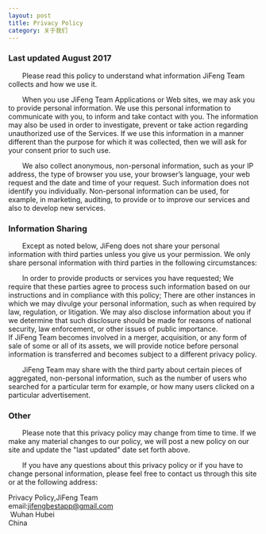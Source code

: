 ```yaml
---
layout: post
title: Privacy Policy
category: 关于我们
---
```




### Last updated August 2017<br>

&emsp;&emsp;Please read this policy to understand what information JiFeng Team collects and how we use it. <br>

&emsp;&emsp;When you use JiFeng Team Applications or Web sites, we may ask you to provide personal information. We use this personal information to communicate with you, to inform and take contact with you. The information may also be used in order to investigate, prevent or take action regarding unauthorized use of the Services. If we use this information in a manner different than the purpose for which it was collected, then we will ask for your consent prior to such use.<br>

&emsp;&emsp;We also collect anonymous, non-personal information, such as your IP address, the type of browser you use, your browser’s language, your web request and the date and time of your request. Such information does not identify you individually. Non-personal information can be used, for example, in marketing, auditing, to provide or to improve our services and also to develop new services.<br>

### Information Sharing<br>

&emsp;&emsp;Except as noted below, JiFeng does not share your personal information with third parties unless you give us your permission. We only share personal information with third parties in the following circumstances:<br>

&emsp;&emsp;In order to provide products or services you have requested;
We require that these parties agree to process such information based on our instructions and in compliance with this policy;
There are other instances in which we may divulge your personal information, such as when required by law, regulation, or litigation. We may also disclose information about you if we determine that such disclosure should be made for reasons of national security, law enforcement, or other issues of public importance.<br>
If JiFeng Team becomes involved in a merger, acquisition, or any form of sale of some or all of its assets, we will provide notice before personal information is transferred and becomes subject to a different privacy policy.<br>

&emsp;&emsp;JiFeng Team may share with the third party about certain pieces of aggregated, non-personal information, such as the number of users who searched for a particular term for example, or how many users clicked on a particular advertisement.<br>

### Other<br>

&emsp;&emsp;Please note that this privacy policy may change from time to time. If we make any material changes to our policy, we will post a new policy on our site and update the "last updated" date set forth above.<br>

&emsp;&emsp;If you have any questions about this privacy policy or if you have to change personal information, please feel free to contact us through this site or at the following address:<br>

Privacy Policy,JiFeng Team<br>
email:jifengbestapp@gmail.com<br>
 Wuhan Hubei<br>
China<br>
